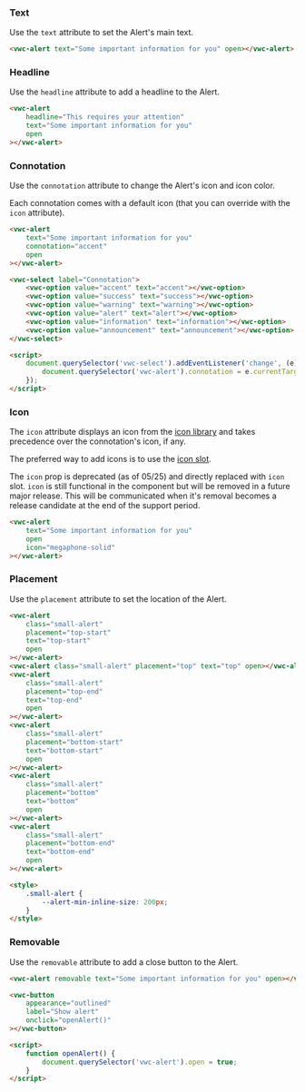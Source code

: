 ### Text

Use the `text` attribute to set the Alert's main text.

```html preview 100px
<vwc-alert text="Some important information for you" open></vwc-alert>
```

### Headline

Use the `headline` attribute to add a headline to the Alert.

```html preview 100px
<vwc-alert
	headline="This requires your attention"
	text="Some important information for you"
	open
></vwc-alert>
```

### Connotation

Use the `connotation` attribute to change the Alert's icon and icon color.

<vwc-note connotation="information">
	<vwc-icon slot="icon" name="info-line" label="Note:"></vwc-icon>

Each connotation comes with a default icon (that you can override with the `icon` attribute).

</vwc-note>

```html preview 350px
<vwc-alert
	text="Some important information for you"
	connotation="accent"
	open
></vwc-alert>

<vwc-select label="Connotation">
	<vwc-option value="accent" text="accent"></vwc-option>
	<vwc-option value="success" text="success"></vwc-option>
	<vwc-option value="warning" text="warning"></vwc-option>
	<vwc-option value="alert" text="alert"></vwc-option>
	<vwc-option value="information" text="information"></vwc-option>
	<vwc-option value="announcement" text="announcement"></vwc-option>
</vwc-select>

<script>
	document.querySelector('vwc-select').addEventListener('change', (e) => {
		document.querySelector('vwc-alert').connotation = e.currentTarget.value;
	});
</script>
```

### Icon

The `icon` attribute displays an icon from the [icon library](/icons/icons-gallery) and takes precedence over the connotation's icon, if any.

The preferred way to add icons is to use the [icon slot](/components/alert/code/#icon-slot).

<vwc-note connotation="warning" headline="Deprecated Prop: icon">
	<vwc-icon slot="icon" name="warning-line"></vwc-icon>

The `icon` prop is deprecated (as of 05/25) and directly replaced with `icon` slot. `icon` is still functional in the component but will be removed in a future major release. This will be communicated when it's removal becomes a release candidate at the end of the support period.

</vwc-note>

```html preview 100px
<vwc-alert
	text="Some important information for you"
	open
	icon="megaphone-solid"
></vwc-alert>
```

### Placement

Use the `placement` attribute to set the location of the Alert.

```html preview center 250px
<vwc-alert
	class="small-alert"
	placement="top-start"
	text="top-start"
	open
></vwc-alert>
<vwc-alert class="small-alert" placement="top" text="top" open></vwc-alert>
<vwc-alert
	class="small-alert"
	placement="top-end"
	text="top-end"
	open
></vwc-alert>
<vwc-alert
	class="small-alert"
	placement="bottom-start"
	text="bottom-start"
	open
></vwc-alert>
<vwc-alert
	class="small-alert"
	placement="bottom"
	text="bottom"
	open
></vwc-alert>
<vwc-alert
	class="small-alert"
	placement="bottom-end"
	text="bottom-end"
	open
></vwc-alert>

<style>
	.small-alert {
		--alert-min-inline-size: 200px;
	}
</style>
```

### Removable

Use the `removable` attribute to add a close button to the Alert.

```html preview 100px
<vwc-alert removable text="Some important information for you" open></vwc-alert>

<vwc-button
	appearance="outlined"
	label="Show alert"
	onclick="openAlert()"
></vwc-button>

<script>
	function openAlert() {
		document.querySelector('vwc-alert').open = true;
	}
</script>
```
